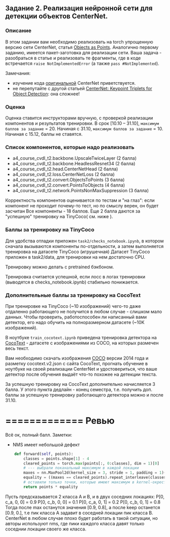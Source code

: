 ## Задание 2. Реализация нейронной сети для детекции объектов CenterNet.

### Описание
В этом задании вам необходимо реализовать на torch упрощенную версию сети CenterNet, статья [Objects as Points](https://arxiv.org/pdf/1904.07850.pdf).
Аналогично первому заданию, имеется пакет-заготовка для реализации сети. Ваша задача - разобраться в статье и реализовать те фрагменты, где в коде встречается
 `raise NotImplementedError` (а также `pass #NotImplemented`).

Замечания:
- изучение кода [оригинальной](https://github.com/xingyizhou/CenterNet) CenterNet приветствуется.
- не перепутайте с другой статьей [CenterNet: Keypoint Triplets for Object Detection](https://arxiv.org/abs/1904.08189): она сложнее!

### Оценка
Оценка ставится инструкторами вручную, с проверкой реализации компонентов и результатов тренировки.
В срок [10.10 – 31.10], `максимум баллов за задание` = 20. Начиная с 31.10, `максимум баллов за задание` = 10. Начиная с 15.12, баллы не ставятся.

### Список компонентов, которые надо реализовать
- a4_course_cvdl_t2.backbone.UpscaleTwiceLayer (2 балла)
- a4_course_cvdl_t2.backbone.HeadlessResnet34 (2 балла)
- a4_course_cvdl_t2.head.CenterNetHead (2 балла)
- a4_course_cvdl_t2.loss.CenterNetLoss (2 балла)
- a4_course_cvdl_t2.convert.ObjectsToPoints (3 балла)
- a4_course_cvdl_t2.convert.PointsToObjects (4 балла)
- a4_course_cvdl_t2.network.PointsNonMaxSuppression (3 балла)

Корректность компонентов оценивается по тестам и "на глаз": если компонент не проходит почему-то тест, но по смыслу верен, он будет засчитан
Все компоненты - 18 баллов. Еще 2 балла даются за "успешную" тренировку на TinyCoco( см. ниже ).

### Баллы за тренировку на TinyCoco
Для удобства отладки приложен `task2/checks_notebook.ipynb`, в котором сначала вызываются компоненты по-отдельности, а затем выполняется тренировка на датасете TinyCoco (игрушечная)
Датасет TinyCoco приложен в task2/data, для тренировки на нем достаточно CPU.

Тренировку можно делать с pretrained бэкбоном.

Тренировка считается успешной, если лосс в логах тренировки (выводятся в checks_notebook.ipynb) стабильно понижается.

### Дополнительные баллы за тренировку на CocoText
При тренировке на TinyCoco (~10 изображений) чего-то даже отдаленно работающего не получится в любом случае - слишком мало данных. Чтобы проверить, работоспособен ли написанный вами детектор, его надо обучить на полноразмерном датасете (~10K изображений).

В ноутбуке `train_cocotext.ipynb` приведена тренировка детектора на [CocoText](https://bgshih.github.io/cocotext/) - датасете с изображениями из COCO, на которых размечен весь текст.

Вам необходимо скачать изображения [COCO](https://cocodataset.org) версии 2014 года и разметку cocotext.v2.json с сайта CocoText, прогнать обучение в ноутбуке на своей реализации CenterNet и удостовериться, что ваше детектор после обучения выдаёт что-то похожее на детекции текста.

За успешную тренировку на CocoText дополнительно начисляется 3 балла. У этого пункта дедлайн - конец семестра, т.е. получить доп. баллы за успешную тренировку работающего детектора можно и после 31.10.


=============
Ревью
=============
Всё ок, полный балл.
Заметки:
- NMS имеет небольшой дефект
```python
    def forward(self, points):
        classes = points.shape[1] - 4
        cleared_points = torch.max(points[:, 0:classes], dim = 1)[0]
        # --- выбрали поканальный максимум в каждой локации
        maxes = nn.MaxPool2d(kernel_size = 3, stride = 1, padding = 1)(cleared_points)
        equality = ((maxes == cleared_points).repeat_interleave(classes + 4, 0)).reshape(points.shape)
        # оставили только точки, которые имеют максимум в kernel-окрестности
        return points * equality
```
Пусть предсказывается 2 класса А и B, и в двух соседних локациях:
P[0, c_a, 0, 0] = 0.9
P[0, c_b, 0, 0] = 0.1
P[0, c_a, 0, 1] = 0.2
P[0, c_b, 0, 1] = 0.8
Тогда после max останутся значения [0.9, 0.8], а после keep останется [0.9, 0.], т.е пик класса А задавит в соседней локации пик класса B.
CenterNet в любом случае плохо будет работать в такой ситуации, но авторы используют nms, где пики каждого класса давят только соседнии локации своего же класса.
